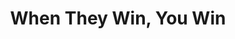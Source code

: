---
layout: book
title: When They Win, You Win
tagline: Being a Great Manager Is Simpler Than You Think
authors: [ Russ Laraway ]
tags: [featured]
asin: B09CNF2GPL
amazon_url: https://www.amazon.com/gp/product/B09CNF2GPL
categories: [ management ]
raings_count: 94
rating: 5
image: https://m.media-amazon.com/images/I/51jhKwV8oRL.jpg
description: 
---